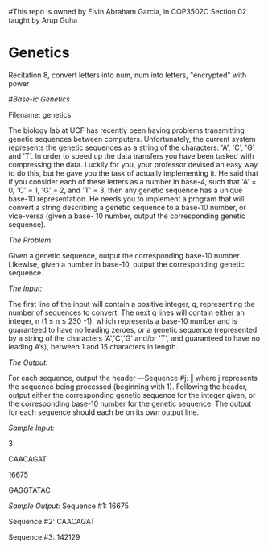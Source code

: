 #This repo is owned by Elvin Abraham Garcia, in COP3502C Section 02 taught by Arup Guha
# Genetics
Recitation 8, convert letters into num, num into letters, "encrypted" with power


#*Base-ic Genetics*


Filename: genetics

The biology lab at UCF has recently been having problems transmitting genetic sequences
between computers. Unfortunately, the current system represents the genetic sequences as a
string of the characters: 'A', 'C', 'G' and 'T'. In order to speed up the data transfers you have been
tasked with compressing the data. Luckily for you, your professor devised an easy way to do this,
but he gave you the task of actually implementing it. He said that if you consider each of these
letters as a number in base-4, such that 'A' = 0, 'C' = 1, 'G' = 2, and 'T' = 3, then any genetic
sequence has a unique base-10 representation. He needs you to implement a program that will
convert a string describing a genetic sequence to a base-10 number, or vice-versa (given a base-
10 number, output the corresponding genetic sequence).

*The Problem:*

Given a genetic sequence, output the corresponding base-10 number. Likewise, given a number
in base-10, output the corresponding genetic sequence.

*The Input:*

The first line of the input will contain a positive integer, q, representing the number of sequences
to convert. The next q lines will contain either an integer, n (1 ≤ n ≤ 230
-1), which represents a
base-10 number and is guaranteed to have no leading zeroes, or a genetic sequence (represented
by a string of the characters 'A','C','G' and/or 'T', and guaranteed to have no leading A‘s), between
1 and 15 characters in length.

*The Output:*

For each sequence, output the header ―Sequence #j: ‖ where j represents the sequence
being processed (beginning with 1). Following the header, output either the corresponding
genetic sequence for the integer given, or the corresponding base-10 number for the genetic
sequence. The output for each sequence should each be on its own output line.

*Sample Input:*

3

CAACAGAT

16675

GAGGTATAC

*Sample Output:*
Sequence #1: 16675

Sequence #2: CAACAGAT

Sequence #3: 142129

